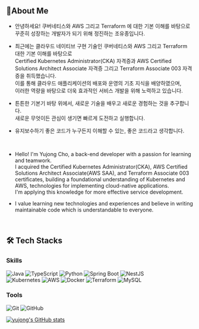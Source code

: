 ## 🚀About Me

- 안녕하세요! 쿠버네티스와 AWS 그리고 Terraform 에 대한 기본 이해를 바탕으로 꾸준히 성장하는 개발자가 되기 위해 정진하는 조유종입니다.
- 최근에는 클라우드 네이티브 구현 기술인 쿠버네티스와 AWS 그리고 Terraform 대한 기본 이해를 바탕으로
  <br>Certified Kubernetes Administrator(CKA) 자격증과 AWS Certified Solutions Architect Associate 자격증 그리고 Terraform Associate 003 자격증을 취득했습니다.
  <br>
  이를 통해 클라우드 애플리케이션의 배포와 운영의 기초 지식을 배양하였으며,
  <br>
  이러한 역량을 바탕으로 더욱 효과적인 서비스 개발을 위해 노력하고 있습니다.
- 튼튼한 기본기 바탕 위에서, 새로운 기술을 배우고 새로운 경험하는 것을 추구합니다.
   <br>새로운 무엇이든 관심이 생기면 빠르게 도전하고 실행합니다.
- 유지보수하기 좋은 코드가 누구든지 이해할 수 있는, 좋은 코드라고 생각합니다.

  <br>
- Hello! I'm Yujong Cho, a back-end developer with a passion for learning and teamwork.
  <br>
  I acquired the Certified Kubernetes Administrator(CKA), AWS Certified Solutions Architect Associate(AWS SAA), and Terraform Associate 003 certificates, building a foundational understanding of Kubernetes and AWS, technologies for implementing cloud-native applications.
  <br>
  I'm applying this knowledge for more effective service development.
  <br>
- I value learning new technologies and experiences and believe in writing maintainable code which is understandable to everyone.


<br>

## 🛠 Tech Stacks

### Skills
![Java](https://img.shields.io/badge/Java-007396.svg?&style=for-the-badge&logo=Java&logoColor=white)
![TypeScript](https://img.shields.io/badge/TypeScript-3178C6.svg?&style=for-the-badge&logo=TypeScript&logoColor=white)
![Python](https://img.shields.io/badge/Python-3776AB.svg?&style=for-the-badge&logo=Python&logoColor=white)
![Spring Boot](https://img.shields.io/badge/Spring%20Boot-6DB33F.svg?&style=for-the-badge&logo=Spring%20Boot&logoColor=white)
![NestJS](https://img.shields.io/badge/NestJS-E0234E.svg?&style=for-the-badge&logo=NestJS&logoColor=white)
<br>
![Kubernetes](https://img.shields.io/badge/Kubernetes-326CE5.svg?&style=for-the-badge&logo=Kubernetes&logoColor=white)
![AWS](https://img.shields.io/badge/AWS-232F3E.svg?&style=for-the-badge&logo=AWS&logoColor=white)
![Docker](https://img.shields.io/badge/Docker-2496ED.svg?&style=for-the-badge&logo=Docker&logoColor=white)
![Terraform](https://img.shields.io/badge/Terraform-7B42BC.svg?&style=for-the-badge&logo=Terraform&logoColor=white)
![MySQL](https://img.shields.io/badge/MySQL-4479A1.svg?&style=for-the-badge&logo=MySQL&logoColor=white)


### Tools
![Git](https://img.shields.io/badge/Git-F05032.svg?&style=for-the-badge&logo=Git&logoColor=white)
![GitHub](https://img.shields.io/badge/GitHub-181717.svg?&style=for-the-badge&logo=GitHub&logoColor=white)


[![yujong's GitHub stats](https://github-readme-stats.vercel.app/api?username=cracker321&show_icons=true&theme=테마a&count_private=true)](https://github.com/anuraghazra/github-readme-stats)

